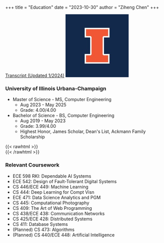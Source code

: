 +++
title = "Education"
date = "2023-10-30"
author = "Ziheng Chen"
+++

[Transcript (Updated 1/2024)](/transcript.pdf)
![University of Illinois Urbana-Champaign](/images/uiuc.jpg#small_center)

### University of Illinois Urbana-Champaign 
- Master of Science - MS, Computer Engineering
    - Aug 2023 - May 2025  
    - Grade: 4.00/4.00 
- Bachelor of Science - BS, Computer Engineering  
    - Aug 2019 - May 2023  
    - Grade: 3.99/4.00
    - Highest Honor, James Scholar, Dean's List, Ackmann Family Scholarship

{{< rawhtml >}}
<br/>
{{< /rawhtml >}}

### Relevant Coursework
- ECE 598 RKI: Dependable AI Systems
- ECE 542: Design of Fault-Tolerant Digital Systems
- CS 446/ECE 449: Machine Learning
- CS 444: Deep Learning for Compt Visn
- ECE 471: Data Science Analytics and PGM
- CS 445: Computational Photography
- CS 409: The Art of Web Programming
- CS 438/ECE 438: Communication Networks
- CS 425/ECE 428: Distributed Systems
- CS 411: Database Systems
- (Planned) CS 473: Algorithms
- (Planned) CS 440/ECE 448: Artificial Intelligence